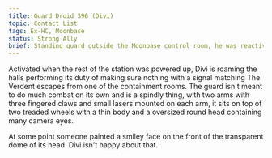 ```yaml
---
title: Guard Droid 396 (Divi)
topic: Contact List
tags: Ex-HC, Moonbase
status: Strong Ally
brief: Standing guard outside the Moonbase control room, he was reactivated along with the Moonbase
---
```


Activated when the rest of the station was powered up, Divi is roaming the halls performing its duty of making sure nothing with a signal matching The Verdent escapes from one of the containment rooms. The guard isn't meant to do much combat on its own and is a spindly thing, with two arms with three fingered claws and small lasers mounted on each arm, it sits on top of two treaded wheels with a thin body and a oversized round head containing many camera eyes.

At some point someone painted a smiley face on the front of the transparent dome of its head. Divi isn't happy about that.